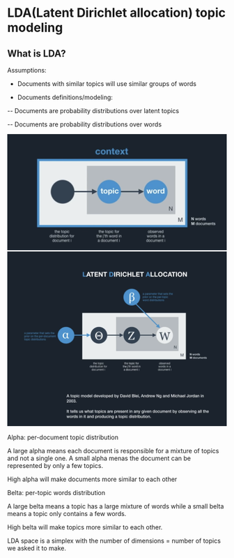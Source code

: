# LDA(Latent Dirichlet allocation) topic modeling
## What is LDA?

Assumptions:

- Documents with similar topics will use similar groups of words

- Documents definitions/modeling:

-- Documents are probability distributions over latent topics

-- Documents are probability distributions over words


<img src = model.png>

<img src = LDA_model.png>

Alpha: per-document topic distribution

A large alpha means each document is responsible for a mixture of topics and not a single one. A small alpha menas the document can be represented by only a few topics.

High alpha will make documents more similar to each other

Belta: per-topic words distribution

A large belta means a topic has a large mixture of words while a small belta means a topic only contains a few words.

High belta will make topics more similar to each other.


LDA space is a simplex with the number of dimensions = number of topics we asked it to make.


